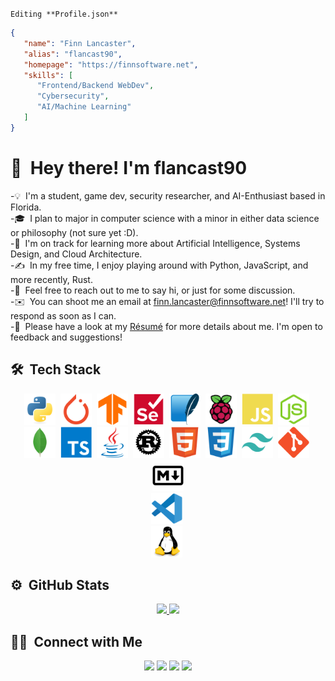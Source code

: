 ``Editing **Profile.json**``
```json
{
   "name": "Finn Lancaster",
   "alias": "flancast90",
   "homepage": "https://finnsoftware.net",
   "skills": [
      "Frontend/Backend WebDev",
      "Cybersecurity",
      "AI/Machine Learning"
   ]
}
```
# 👋 &nbsp;Hey there! I'm flancast90
-💡 &nbsp;I'm a student, game dev, security researcher, and AI-Enthusiast based in Florida.\
-🎓 &nbsp;I plan to major in computer science with a minor in either data science or philosophy (not sure yet :D).\
-🌱 &nbsp;I'm on track for learning more about Artificial Intelligence, Systems Design, and Cloud Architecture.\
-✍️ &nbsp;In my free time, I enjoy playing around with Python, JavaScript, and more recently, Rust.\
-💬 &nbsp;Feel free to reach out to me to say hi, or just for some discussion.\
-✉️ &nbsp;You can shoot me an email at finn.lancaster@finnsoftware.net! I'll try to respond as soon as I can.\
-📄 &nbsp;Please have a look at my [Résumé](https://www.finnsoftware.net) for more details about me. I'm open to feedback and suggestions!

## 🛠 &nbsp;Tech Stack

<p align="center">
<img src="https://raw.githubusercontent.com/devicons/devicon/master/icons/python/python-original.svg" width="50" height="50" alt="Python">&nbsp;
<img src="https://raw.githubusercontent.com/devicons/devicon/master/icons/pytorch/pytorch-original.svg" width="50" height="50" alt="PyTorch">&nbsp;
<img src="https://raw.githubusercontent.com/devicons/devicon/master/icons/tensorflow/tensorflow-original.svg" width="50" height="50" alt="Tensorflow">&nbsp;
<img src="https://raw.githubusercontent.com/devicons/devicon/master/icons/selenium/selenium-original.svg" width="50" height="50" alt="Selenium">&nbsp;
<img src="https://raw.githubusercontent.com/devicons/devicon/master/icons/sqlite/sqlite-original.svg" width="50" height="50" alt="SQLite">&nbsp;
<img src="https://raw.githubusercontent.com/devicons/devicon/master/icons/raspberrypi/raspberrypi-original.svg" width="50" height="50" alt="RaspberryPi">&nbsp;
<img src="https://raw.githubusercontent.com/devicons/devicon/master/icons/javascript/javascript-plain.svg" width="50" height="50" alt="JavaScript">&nbsp;
<img src="https://raw.githubusercontent.com/devicons/devicon/master/icons/nodejs/nodejs-original.svg" width="50" height="50" alt="Node.js">&nbsp;
<img src="https://raw.githubusercontent.com/devicons/devicon/master/icons/mongodb/mongodb-original.svg" width="50" height="50" alt="MongoDB">&nbsp;
<img src="https://raw.githubusercontent.com/devicons/devicon/master/icons/typescript/typescript-plain.svg" width="50" height="50" alt="Typescript">&nbsp;
<img src="https://raw.githubusercontent.com/devicons/devicon/master/icons/java/java-original.svg" width="50" height="50" alt="Java">&nbsp;
<img src="https://raw.githubusercontent.com/devicons/devicon/master/icons/rust/rust-plain.svg" width="50" height="50" alt="Rust">&nbsp;
<img src="https://raw.githubusercontent.com/devicons/devicon/master/icons/html5/html5-original.svg" width="50" height="50" alt="HTML">&nbsp;
<img src="https://raw.githubusercontent.com/devicons/devicon/master/icons/css3/css3-original.svg" width="50" height="50" alt="CSS">&nbsp;
<img src="https://raw.githubusercontent.com/devicons/devicon/master/icons/tailwindcss/tailwindcss-plain.svg" width="50" height="50" alt="TailwindCSS">&nbsp;
<img src="https://raw.githubusercontent.com/devicons/devicon/master/icons/git/git-original.svg" width="50" height="50" alt="Git">&nbsp;
<img src="https://raw.githubusercontent.com/devicons/devicon/master/icons/markdown/markdown-original.svg" width="50" height="50" alt="Markdown"><br><img src="https://raw.githubusercontent.com/devicons/devicon/master/icons/vscode/vscode-original.svg" width="50" height="50" alt="Visual Studio Code">&nbsp;<br><img src="https://raw.githubusercontent.com/devicons/devicon/master/icons/linux/linux-original.svg" width="50" height="50" alt="Linux">&nbsp;
</p>

## ⚙️ &nbsp;GitHub Stats

<p align="center">
<a href="https://github.com/flancast90">
  <img height="180em" src="https://github-readme-stats.vercel.app/api?username=flancast90&theme=github_dark&layout=compact&show_icons=true&border=false&include_all_commits=true&count_private=true&hide_border=true"/>
  <img height="180em" src="https://github-readme-stats.vercel.app/api/top-langs/?username=flancast90&layout=compact&theme=github_dark&langs_count=8&show_icons=true&border=false&include_all_commits=true&count_private=true&hide_border=true"/>
</a>
</p>

## 🤝🏻 &nbsp;Connect with Me

<p align="center">
<a href="https://www.finnsoftware.net"><img src="https://img.shields.io/badge/-finnsoftware.net-3423A6?style=for-the-badge&logo=Google-Chrome&logoColor=white"/></a>
<a href="https://www.linkedin.com/in/finn-lancaster-a21671219"><img src="https://img.shields.io/badge/-Finn%20Lancaster-0077B5?style=for-the-badge&logo=Linkedin&logoColor=white"/></a>
<a href="mailto:finn.lancaster@finnsoftware.net"><img src="https://img.shields.io/badge/-finn.lancaster@finnsoftware.net-D14836?style=for-the-badge&logo=Gmail&logoColor=white"/></a>
<a href="https://discord.com/users/821777475587276802"><img src="https://img.shields.io/badge/-@flancast90-E4405F?style=for-the-badge&logo=Discord&logoColor=white"/></a>
</p>
